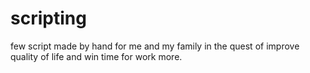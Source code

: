 # scripting

few script made by hand for me and my family in the quest of improve quality of life and win time for work more.
